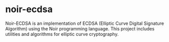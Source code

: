 # noir-ecdsa

Noir-ECDSA is an implementation of ECDSA (Elliptic Curve Digital Signature Algorithm) using the Noir programming language. This project includes utilities and algorithms for elliptic curve cryptography.
